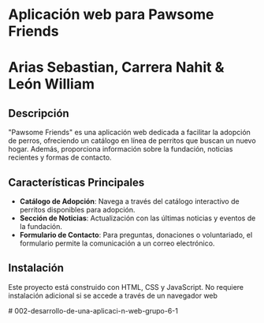 # Aplicación web para Pawsome Friends
# Arias Sebastian, Carrera Nahit & León William

## Descripción
"Pawsome Friends" es una aplicación web dedicada a facilitar la adopción de perros, ofreciendo un catálogo en línea de perritos que buscan un nuevo hogar. Además, proporciona información sobre la fundación, noticias recientes y formas de contacto.

## Características Principales
- **Catálogo de Adopción**: Navega a través del catálogo interactivo de perritos disponibles para adopción.
- **Sección de Noticias**: Actualización con las últimas noticias y eventos de la fundación.
- **Formulario de Contacto**: Para preguntas, donaciones o voluntariado, el formulario  permite la comunicación a un correo electrónico.

## Instalación
Este proyecto está construido con HTML, CSS y JavaScript. No requiere instalación adicional si se accede a través de un navegador web

#   0 0 2 - d e s a r r o l l o - d e - u n a - a p l i c a c i - n - w e b - g r u p o - 6 - 1  
 
